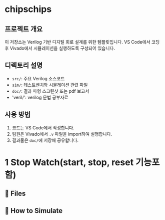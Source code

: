 # chipschips

## 프로젝트 개요
이 저장소는 Verilog 기반 디지털 회로 설계를 위한 템플릿입니다. VS Code에서 코딩 후 Vivado에서 시뮬레이션을 실행하도록 구성되어 있습니다.

## 디렉토리 설명
- `src/`: 주요 Verilog 소스코드
- `sim/`: 테스트벤치와 시뮬레이션 관련 파일
- `doc/`: 결과 파형 스크린샷 또는 pdf 보고서
- 'veril/': verilog 문법 공부자료

## 사용 방법
1. 코드는 VS Code에서 작성합니다.
2. 팀원은 Vivado에서 `.v` 파일을 import하여 실행합니다.
3. 결과물은 `doc/`에 저장해 공유합니다.

# 1 Stop Watch(start, stop, reset 기능포함)

## 📁 Files


## 🚀 How to Simulate
```bash
